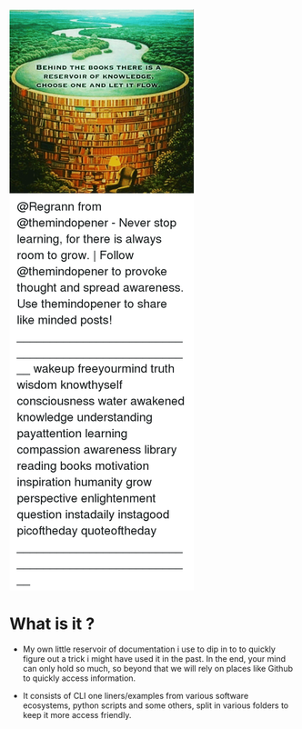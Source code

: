 ![Representational](images/behind-the-books-there-is-a-reservoir-of-knowledge-choose-9729365.png)

# What is it ?
  * My own little reservoir of documentation i use to dip in to
  to quickly figure out a trick i might have used it in the past. In the end,
  your mind can only hold so much, so beyond that we will rely on places like
  Github to quickly access information.

  * It consists of CLI one liners/examples from various software ecosystems,
  python scripts and some others, split in various folders to keep it more
  access friendly.
